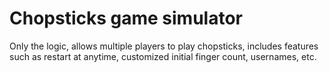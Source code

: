 # Chopsticks game simulator 
Only the logic, allows multiple players to play chopsticks, includes features such as restart at anytime, customized initial finger count, usernames, etc.
